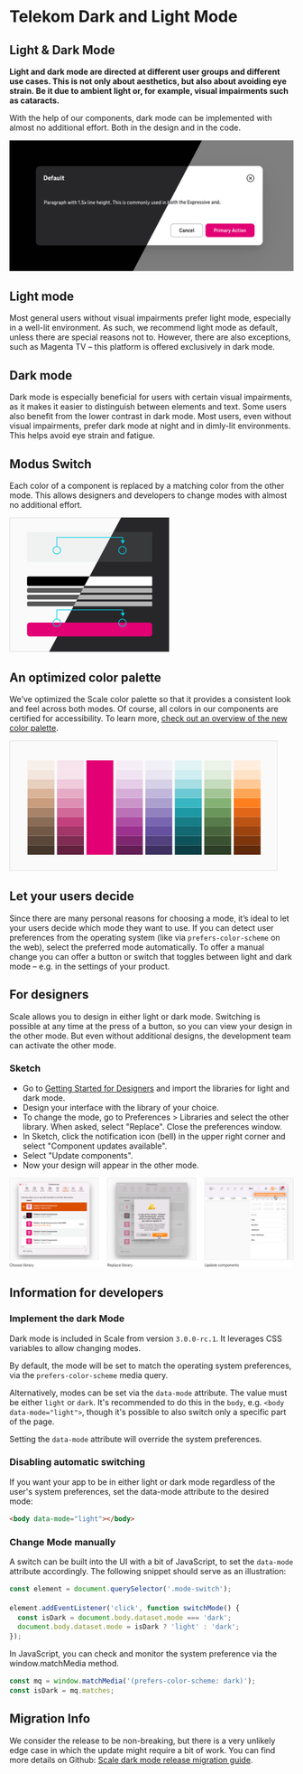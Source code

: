 # Telekom Dark and Light Mode

## Light & Dark Mode

**Light and dark mode are directed at different user groups and different use cases. This is not only about aesthetics, but also about avoiding eye strain. Be it due to ambient light or, for example, visual impairments such as cataracts.**

With the help of our components, dark mode can be implemented with almost no additional effort. Both in the design and in the code.

![Dark mode example modal](assets/dark-mode-example-modal.png)

## Light mode

Most general users without visual impairments prefer light mode, especially in a well-lit environment. As such, we recommend light mode as default, unless there are special reasons not to. However, there are also exceptions, such as Magenta TV – this platform is offered exclusively in dark mode.

## Dark mode

Dark mode is especially beneficial for users with certain visual impairments, as it makes it easier to distinguish between elements and text. Some users also benefit from the lower contrast in dark mode. Most users, even without visual impairments, prefer dark mode at night and in dimly-lit environments. This helps avoid eye strain and fatigue.

## Modus Switch

Each color of a component is replaced by a matching color from the other mode. This allows designers and developers to change modes with almost no additional effort.

![Dark mode example shapes](assets/dark-mode-example-shapes.png)

## An optimized color palette

We’ve optimized the Scale color palette so that it provides a consistent look and feel across both modes. Of course, all colors in our components are
certified for accessibility. To learn more, [check out an overview of the new color palette](./?path=/docs/guidelines-colors--page).

![Dark mode example palette](assets/dark-mode-example-palette.png)

## Let your users decide

Since there are many personal reasons for choosing a mode, it’s ideal to let your users decide which mode they want to use. If you can detect user preferences from the operating system (like via `prefers-color-scheme` on the web), select the preferred mode automatically. To offer a manual change you can offer a button or switch that toggles between light and dark mode – e.g. in the settings of your product.

## For designers

Scale allows you to design in either light or dark mode. Switching is possible at any time at the press of a button, so you can view your design in the other mode. But even without additional designs, the development team can activate the other mode.

### Sketch

- Go to <a href="./?path=/docs/setup-info-getting-started-for-designers--page">Getting Started for Designers</a> and import the libraries for light and dark mode.
- Design your interface with the library of your choice.
- To change the mode, go to Preferences > Libraries and select the other library. When asked, select "Replace". Close the preferences window.
- In Sketch, click the notification icon (bell) in the upper right corner and select "Component updates available".
- Select "Update components".
- Now your design will appear in the other mode.

![Dark mode sketch modes](assets/dark-mode-sketch-modes-en.png)

## Information for developers

### Implement the dark Mode

Dark mode is included in Scale from version `3.0.0-rc.1`. It leverages CSS variables to allow changing modes.

By default, the mode will be set to match the operating system preferences, via the `prefers-color-scheme` media query.

Alternatively, modes can be set via the `data-mode` attribute. The value must be either `light` or `dark`. It's recommended to do this in the `body`, e.g. `<body data-mode="light">`, though it's possible to also switch only a specific part of the page.

Setting the `data-mode` attribute will override the system preferences.

### Disabling automatic switching

If you want your app to be in either light or dark mode regardless of the user's system preferences, set the data-mode attribute to the desired mode:

```html
<body data-mode="light"></body>
```

### Change Mode manually

A switch can be built into the UI with a bit of JavaScript, to set the `data-mode` attribute accordingly. The following snippet should serve as an illustration:

```js
const element = document.querySelector('.mode-switch');

element.addEventListener('click', function switchMode() {
  const isDark = document.body.dataset.mode === 'dark';
  document.body.dataset.mode = isDark ? 'light' : 'dark';
});
```

In JavaScript, you can check and monitor the system preference via the window.matchMedia method.

```js
const mq = window.matchMedia('(prefers-color-scheme: dark)');
const isDark = mq.matches;
```

## Migration Info

We consider the release to be non-breaking, but there is a very unlikely edge case in which the update might require a bit of work. You can find more details on Github: [Scale dark mode release migration guide](https://gist.github.com/acstll/904b65679f5bd1568f1ed8c4e66744f9).
